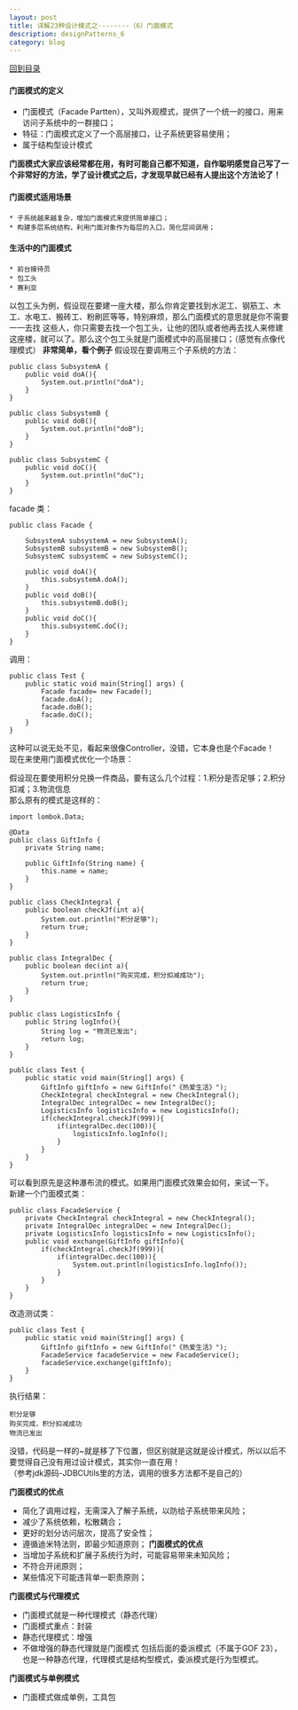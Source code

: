 ```yaml
---
layout: post
title: 详解23种设计模式之--------（6）门面模式
description: designPatterns_6
category: blog
---
```


[回到目录](#directory)

#### 门面模式的定义
  * 门面模式（Facade Partten），又叫外观模式，提供了一个统一的接口，用来访问子系统中的一群接口；
  * 特征：门面模式定义了一个高层接口，让子系统更容易使用；
  * 属于结构型设计模式

**门面模式大家应该经常都在用，有时可能自己都不知道，自作聪明感觉自己写了一个非常好的方法，学了设计模式之后，才发现早就已经有人提出这个方法论了！**

#### 门面模式适用场景  

	* 子系统越来越复杂，增加门面模式来提供简单接口；
	* 构建多层系统结构，利用门面对象作为每层的入口，简化层间调用；
	
	
#### 生活中的门面模式  

	* 前台接待员
	* 包工头
	* 赛利亚  
	
以包工头为例，假设现在要建一座大楼，那么你肯定要找到水泥工、钢筋工、木工、水电工、搬砖工、粉刷匠等等，特别麻烦，那么门面模式的意思就是你不需要一一去找
这些人，你只需要去找一个包工头，让他的团队或者他再去找人来修建这座楼，就可以了。那么这个包工头就是门面模式中的高层接口；（感觉有点像代理模式）
**非常简单，看个例子**
假设现在要调用三个子系统的方法：

```
public class SubsystemA {
    public void doA(){
        System.out.println("doA");
    }
}

public class SubsystemB {
    public void doB(){
        System.out.println("doB");
    }
}

public class SubsystemC {
    public void doC(){
        System.out.println("doC");
    }
}
```
facade 类：

```
public class Facade {

    SubsystemA subsystemA = new SubsystemA();
    SubsystemB subsystemB = new SubsystemB();
    SubsystemC subsystemC = new SubsystemC();

    public void doA(){
        this.subsystemA.doA();
    }
    public void doB(){
        this.subsystemB.doB();
    }
    public void doC(){
        this.subsystemC.doC();
    }
}
```
调用：
```
public class Test {
    public static void main(String[] args) {
        Facade facade= new Facade();
        facade.doA();
        facade.doB();
        facade.doC();
    }
}
```
这种可以说无处不见，看起来很像Controller，没错，它本身也是个Facade！  
现在来使用门面模式优化一个场景：

假设现在要使用积分兑换一件商品，要有这么几个过程：1.积分是否足够；2.积分扣减；3.物流信息  
那么原有的模式是这样的：
```
import lombok.Data;

@Data
public class GiftInfo {
    private String name;

    public GiftInfo(String name) {
        this.name = name;
    }
}
```

```
public class CheckIntegral {
    public boolean checkJf(int a){
        System.out.println("积分足够");
        return true;
    }
}
```

```
public class IntegralDec {
    public boolean dec(int a){
        System.out.println("购买完成，积分扣减成功");
        return true;
    }
}
```

```
public class LogisticsInfo {
    public String logInfo(){
        String log = "物流已发出";
        return log;
    }
}

```

```
public class Test {
    public static void main(String[] args) {
        GiftInfo giftInfo = new GiftInfo("《热爱生活》");
        CheckIntegral checkIntegral = new CheckIntegral();
        IntegralDec integralDec = new IntegralDec();
        LogisticsInfo logisticsInfo = new LogisticsInfo();
        if(checkIntegral.checkJf(999)){
            if(integralDec.dec(100)){
                logisticsInfo.logInfo();
            }
        }
    }
}
```
可以看到原先是这种瀑布流的模式。如果用门面模式效果会如何，来试一下。  
新建一个门面模式类：  
```
public class FacadeService {
    private CheckIntegral checkIntegral = new CheckIntegral();
    private IntegralDec integralDec = new IntegralDec();
    private LogisticsInfo logisticsInfo = new LogisticsInfo();
    public void exchange(GiftInfo giftInfo){
        if(checkIntegral.checkJf(999)){
            if(integralDec.dec(100)){
                System.out.println(logisticsInfo.logInfo());
            }
        }
    }
}
```
改造测试类：
```
public class Test {
    public static void main(String[] args) {
        GiftInfo giftInfo = new GiftInfo("《热爱生活》");
        FacadeService facadeService = new FacadeService();
        facadeService.exchange(giftInfo);
    }
}
```
执行结果：
```
积分足够
购买完成，积分扣减成功
物流已发出
```
没错，代码是一样的~就是移了下位置，但区别就是这就是设计模式，所以以后不要觉得自己没有用过设计模式，其实你一直在用！  
（参考jdk源码-JDBCUtils里的方法，调用的很多方法都不是自己的）

**门面模式的优点**  
 * 简化了调用过程，无需深入了解子系统，以防给子系统带来风险；
 * 减少了系统依赖，松散耦合；
 * 更好的划分访问层次，提高了安全性；
 * 遵循迪米特法则，即最少知道原则；
**门面模式的优点**
 * 当增加子系统和扩展子系统行为时，可能容易带来未知风险；
 * 不符合开闭原则；
 * 某些情况下可能违背单一职责原则； 
 
 
**门面模式与代理模式**
* 门面模式就是一种代理模式（静态代理）
* 门面模式重点：封装
* 静态代理模式：增强
* 不做增强的静态代理就是门面模式
包括后面的委派模式（不属于GOF 23），也是一种静态代理，代理模式是结构型模式，委派模式是行为型模式。

**门面模式与单例模式**
* 门面模式做成单例，工具包